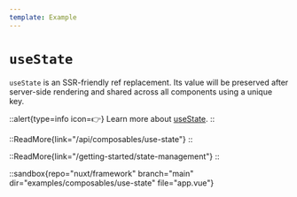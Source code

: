 ```yaml
---
template: Example
---
```


# `useState`

`useState` is an SSR-friendly ref replacement. Its value will be preserved after server-side rendering and shared across all components using a unique key.

::alert{type=info icon=👉}
Learn more about [useState](/api/composables/use-state).
::

::ReadMore{link="/api/composables/use-state"}
::

::ReadMore{link="/getting-started/state-management"}
::

::sandbox{repo="nuxt/framework" branch="main" dir="examples/composables/use-state" file="app.vue"}
